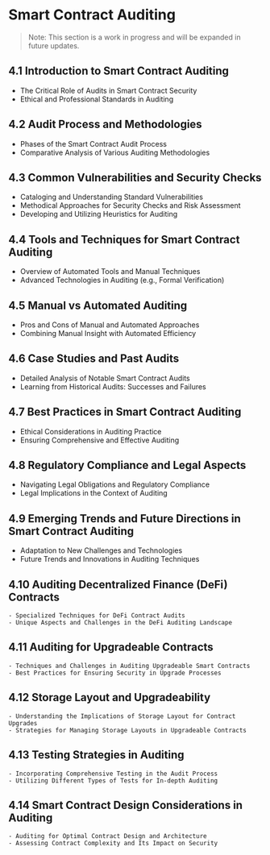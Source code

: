 # **Smart Contract Auditing**

> Note: This section is a work in progress and will be expanded in future updates.

## 4.1 **Introduction to Smart Contract Auditing**
- The Critical Role of Audits in Smart Contract Security
- Ethical and Professional Standards in Auditing

## 4.2 **Audit Process and Methodologies**
- Phases of the Smart Contract Audit Process
- Comparative Analysis of Various Auditing Methodologies

## 4.3 **Common Vulnerabilities and Security Checks**
- Cataloging and Understanding Standard Vulnerabilities
- Methodical Approaches for Security Checks and Risk Assessment
- Developing and Utilizing Heuristics for Auditing

## 4.4 **Tools and Techniques for Smart Contract Auditing**
- Overview of Automated Tools and Manual Techniques
- Advanced Technologies in Auditing (e.g., Formal Verification)

## 4.5 **Manual vs Automated Auditing**
- Pros and Cons of Manual and Automated Approaches
- Combining Manual Insight with Automated Efficiency

## 4.6 **Case Studies and Past Audits**
- Detailed Analysis of Notable Smart Contract Audits
- Learning from Historical Audits: Successes and Failures

## 4.7 **Best Practices in Smart Contract Auditing**
- Ethical Considerations in Auditing Practice
- Ensuring Comprehensive and Effective Auditing

## 4.8 **Regulatory Compliance and Legal Aspects**
- Navigating Legal Obligations and Regulatory Compliance
- Legal Implications in the Context of Auditing

## 4.9 **Emerging Trends and Future Directions in Smart Contract Auditing**
- Adaptation to New Challenges and Technologies
- Future Trends and Innovations in Auditing Techniques

<!-- TODO These next couple need to be updated with the new chapters on the Process of Auditing, maybe Decentralized Auditing -->
## 4.10 **Auditing Decentralized Finance (DeFi) Contracts**
    - Specialized Techniques for DeFi Contract Audits
    - Unique Aspects and Challenges in the DeFi Auditing Landscape

## 4.11 **Auditing for Upgradeable Contracts**
    - Techniques and Challenges in Auditing Upgradeable Smart Contracts
    - Best Practices for Ensuring Security in Upgrade Processes

## 4.12 **Storage Layout and Upgradeability**
    - Understanding the Implications of Storage Layout for Contract Upgrades
    - Strategies for Managing Storage Layouts in Upgradeable Contracts

## 4.13 **Testing Strategies in Auditing**
    - Incorporating Comprehensive Testing in the Audit Process
    - Utilizing Different Types of Tests for In-depth Auditing

## 4.14 **Smart Contract Design Considerations in Auditing**
    - Auditing for Optimal Contract Design and Architecture
    - Assessing Contract Complexity and Its Impact on Security